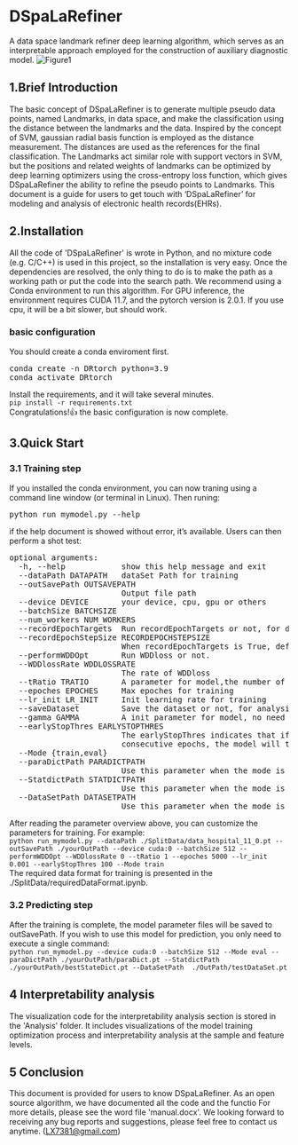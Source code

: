 # DSpaLaRefiner
A data space landmark refiner deep learning algorithm, which serves as an interpretable approach employed for the construction of auxiliary diagnostic model.
![Figure1](https://github.com/Lvxiang713/DspaLaRefiner/assets/119480930/97ac95a9-c066-4f20-9a7b-fe6aa052830b)


## 1.Brief Introduction
The basic concept of DSpaLaRefiner is to generate multiple pseudo data points, named Landmarks, in data space, and make the classification using the distance between the landmarks and the data. Inspired by the concept of SVM, gaussian radial basis function is employed as the distance measurement. The distances are used as the references for the final classification. The Landmarks act similar role with support vectors in SVM, but the positions and related weights of landmarks can be optimized by deep learning optimizers using the cross-entropy loss function, which gives DSpaLaRefiner the ability to refine the pseudo points to Landmarks. This document is a guide for users to get touch with ‘DSpaLaRefiner’ for modeling and analysis of electronic health records(EHRs).
## 2.Installation
All the code of 'DSpaLaRefiner' is wrote in Python, and no mixture code (e.g. C/C++) is used in this project, so the installation is very easy. Once the dependencies are resolved, the only thing to do is to make the path as a working path or put the code into the search path. We recommend using a Conda environment to run this algorithm. For GPU inference, the environment requires CUDA 11.7, and the pytorch version is 2.0.1. If you use cpu, it will be a bit slower, but should work.
### basic configuration
You should create a conda enviroment first.  
<pre>
conda create -n DRtorch python=3.9  
conda activate DRtorch
</pre>
Install the requirements, and it will take several minutes.  
```pip install -r requirements.txt```  
Congratulations!👍 the basic configuration is now complete.
## 3.Quick Start
### 3.1 Training step
If you installed the conda environment, you can now traning using a command line window (or terminal in Linux). Then runing:
<pre>
python run_mymodel.py --help
</pre>
if the help document is showed without error, it’s available. Users can then perform a shot test:
<pre>
optional arguments:
  -h, --help            show this help message and exit
  --dataPath DATAPATH   dataSet Path for training
  --outSavePath OUTSAVEPATH
                        Output file path
  --device DEVICE       your device, cpu, gpu or others
  --batchSize BATCHSIZE
  --num_workers NUM_WORKERS
  --recordEpochTargets  Run recordEpochTargets or not, for drawing UMAP.The output files are quite large,  we recommend to use this option only when needed for analysis.
  --recordEpochStepSize RECORDEPOCHSTEPSIZE
                        When recordEpochTargets is True, defining the step size of the recorded data
  --performWDDOpt       Run WDDloss or not.
  --WDDlossRate WDDLOSSRATE
                        The rate of WDDloss
  --tRatio TRATIO       A parameter for model,the number of target points over the number of training data
  --epoches EPOCHES     Max epoches for training
  --lr_init LR_INIT     Init learning rate for training
  --saveDataset         Save the dataset or not, for analysis.
  --gamma GAMMA         A init parameter for model, no need to change
  --earlyStopThres EARLYSTOPTHRES
                        The earlyStopThres indicates that if the validation loss remains unchanged for earlyStopThres
                        consecutive epochs, the model will trigger early stopping.
  --Mode {train,eval}
  --paraDictPath PARADICTPATH
                        Use this parameter when the mode is eval,paraDict path for initializing your model
  --StatdictPath STATDICTPATH
                        Use this parameter when the mode is eval, state dict path of your model
  --DataSetPath DATASETPATH
                        Use this parameter when the mode is eval,testdata path
</pre>  
After reading the parameter overview above, you can customize the parameters for training. For example:  
```python run_mymodel.py --dataPath ./SplitData/data_hospital_11_0.pt --outSavePath ./yourOutPath --device cuda:0 --batchSize 512 --performWDDOpt --WDDlossRate 0 --tRatio 1 --epoches 5000 --lr_init 0.001 --earlyStopThres 100 --Mode train```    
The required data format for training is presented in the ./SplitData/requiredDataFormat.ipynb.  

### 3.2 Predicting step  
After the training is complete, the model parameter files will be saved to outSavePath. If you wish to use this model for prediction, you only need to execute a single command:  
```python run_mymodel.py --device cuda:0 --batchSize 512 --Mode eval --paraDictPath ./yourOutPath/paraDict.pt --StatdictPath ./yourOutPath/bestStateDict.pt --DataSetPath  ./OutPath/testDataSet.pt```  

## 4 Interpretability analysis
The visualization code for the interpretability analysis section is stored in the 'Analysis' folder. It includes visualizations of the model training optimization process and interpretability analysis at the sample and feature levels.

## 5 Conclusion
This document is provided for users to know DSpaLaRefiner. As an open source algorithm, we have documented all the code and the functio  For more details, please see the word file 'manual.docx'.  We looking forward to receiving any bug reports and suggestions, please feel free to contact us anytime. (LX7381@gmail.com)


